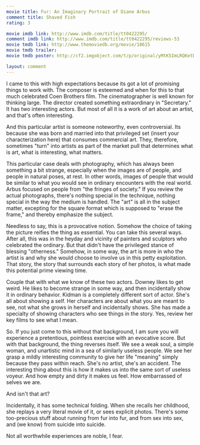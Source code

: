 ```yaml
---
movie title: Fur: An Imaginary Portrait of Diane Arbus
comment title: Shaved Fish
rating: 3

movie imdb link: http://www.imdb.com/title/tt0422295/
comment imdb link: http://www.imdb.com/title/tt0422295/reviews-53
movie tmdb link: http://www.themoviedb.org/movie/18615
movie tmdb trailer: 
movie tmdb poster: http://cf2.imgobject.com/t/p/original/yMtK5ImLRQKetD3J6P7AxIGAkSA.jpg

layout: comment
---
```


I came to this with high expectations because its got a lot of promising things to work with. The composer is esteemed and when for this to that much celebrated Coen Brothers film. The cinematographer is well known for thinking large. The director created something extraordinary in "Secretary." It has two interesting actors. But most of all it is a work of art about an artist, and that's often interesting.

And this particular artist is someone noteworthy, even controversial. Its because she was born and married into that privileged set (insert your characterization here) that consumes commercial art. They, therefore, sometimes "turn" into artists as part of the market pull that determines what is art, what is interesting, what matters.

This particular case deals with photography, which has always been something a bit strange, especially when the images are of people, and people in natural poses, at rest. In other words, images of people that would be similar to what you would see in ordinary encounters with the real world. Arbus focused on people from "the fringes of society." If you review the actual photographs, there's nothing special in the technique, nothing special in the way the medium is handled. The "art" is all in the subject matter, excepting for the square format which is supposed to "erase the frame," and thereby emphasize the subject. 

Needless to say, this is a provocative notion. Somehow the choice of taking the picture reifies the thing as essential. You can take this several ways. After all, this was in the heyday and vicinity of painters and sculptors who celebrated the ordinary. But that didn't have the privileged stance of blessing "otherness." Somehow, in some way, the art is more in who the artist is and why she would choose to involve us in this petty exploitation. That story, the story that surrounds each story of her photos, is what made this potential prime viewing time. 

Couple that with what we know of these two actors. Downey likes to get weird. He likes to become strange in some way, and then incidentally show it in ordinary behavior. Kidman is a completely different sort of actor. She's all about showing a self. Her characters are about what you are meant to see, not what she grows in herself and incidentally shows. She has made a specialty of showing characters who see things in the story. Yes, review her key films to see what I mean. 

So. If you just come to this without that background, I am sure you will experience a pretentious, pointless exercise with an evocative score. But with that background, the thing reverses itself. We see a weak soul, a simple woman, and unartistic mind in a sea of similarly useless people. We see her grasp a mildly interesting community to give her life "meaning" simply because they pass within reach. She's no artist, she's an accident. The interesting thing about this is how it makes us into the same sort of useless voyeur. And how empty and dirty it makes us feel. How embarrassed of selves we are.

And isn't that art?

Incidentally, it has some technical folding. When she recalls her childhood, she replays a very literal movie of it, or sees explicit photos. There's some too-precious stuff about running from fur into fur, and from sex into sex, and (we know) from suicide into suicide.

Not all worthwhile experiences are noble, I fear.